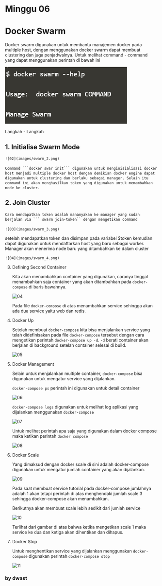 # Minggu 06

# Docker Swarm

Docker swarm digunakan untuk membantu manajemen docker pada multiple host, dengan menggunakan docker swarm dapat membuat clustering dan juga penjadwalnya. Untuk melihat command - command yang dapat menggunakan perintah di bawah ini 

![01](images/swarm_1.png)

Langkah - Langkah 

## 1.  Initialise Swarm Mode 
    
    ![02](images/swarm_2.png)

    Command ```docker swar init``` digunakan untuk menginisialisasi docker host menjadi multiple docker host dengan demikian docker engine dapat digunakan untuk clustering dan berlaku sebagai manager. Selain itu command ini akan menghasilkan token yang digunakan untuk menambahkan node ke cluster.

## 2.  Join Cluster
    
    Cara mendapatkan token adalah mananyakan ke manager yang sudah berjalan via ``` swarm join-token`` dengan mengetikan command 

    ![03](images/swarm_3.png)

   setelah mendapatkan token dan disimpan pada variabel $token kemudian dapat digunakan untuk mendaftarkan host yang baru sebagai worker. Manager akan menerima node baru yang ditambahkan ke dalam cluster

    ![04](images/swarm_4.png)

3.  Defining Second Container
    
    Kita akan menambahkan container yang digunakan, caranya tinggal menambahkan saja container yang akan ditambahkan pada ```docker-compose``` di baris bawahnya.

    ![04](images/compose_4.png)

    Pada file ```docker-compose``` di atas menambahkan service sehingga akan ada dua service yaitu web dan redis.

4.  Docker Up
    
    Setelah membuat ```docker-compose``` kita bisa menjalankan service yang telah didefinisakan pada file ```docker-compose``` tersebut dengan cara mengetikan perintah ```docker-compose up -d```. ```-d``` berati container akan berjalan di background setelah container selesai di build.

    ![05](images/compose_5.png)

5.  Docker Management
    
    Selain untuk menjalankan multiple container, ```docker-compose``` bisa digunakan untuk mengatur service yang dijalankan.

    ```docker-compose ps``` perintah ini digunakan untuk detail container 

    ![06](images/compose_6.png)

    ```docker-compose logs``` digunakan untuk melihat log aplikasi yang dijalankan menggunakan ```docker-compose```

    ![07](images/compose_7.png)

    Untuk melihat perintah apa saja yang digunakan dalam docker compose maka ketikan perintah ```docker compose```

    ![08](images/compose_8.png)

6.  Docker Scale
    
    Yang dimaksud dengan docker scale di sini adalah docker-compose digunakan untuk mengatur jumlah container yang akan dijalankan.

    ![09](images/compose_9.png)

    Pada saat membuat service tutorial pada docker-compose jumlahnya adalah 1 akan tetapi perintah di atas menghendaki jumlah scale 3 sehingga docker-compose akan menambahkan.

    Berikutnya akan membuat scale lebih sedikit dari jumlah service

    ![10](images/compose_10.png)

    Terlihat dari gambar di atas bahwa ketika mengetikan scale 1 maka service ke dua dan ketiga akan dihentikan dan dihapus.

7.  Docker Stop
    
    Untuk menghentikan service yang dijalankan menggunakan ```docker-compose``` digunakan perintah ```docker-compose stop```

    ![11](images/compose_11.png)


### by dwast


